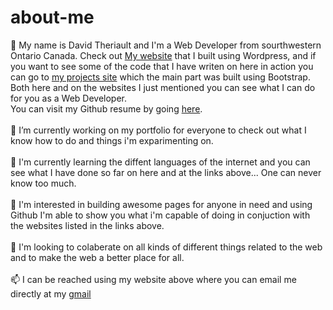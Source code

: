 # about-me
👋 My name is David Theriault and I'm a Web Developer from sourthwestern Ontario Canada. Check out <a href="http://davidtheriault.ca">My website</a> that I built using Wordpress, and if you want to see some of the code that I have writen on here in action you can go to <a href="http://projects.davidtheriault.ca">my projects site</a> which the main part was built using Bootstrap. Both here and on the websites I just mentioned you can see what I can do for you as a Web Developer.<br/>
You can visit my Github resume by going <a href="https://resume.github.io/?David-Theriault">here</a>.<br/>
<br/>
🔭 I’m currently working on my portfolio for everyone to check out what I know how to do and things i'm exparimenting on.<br/>
<br/>
🌱 I'm currently learning the diffent languages of the internet and you can see what I have done so far on here and at the links above... One can never know too much.<br/>
<br/>
👀 I'm interested in building awesome pages for anyone in need and using Github I'm able to show you what i'm capable of doing in conjuction with the websites listed in the links above.<br/>
<br/>
👯 I'm looking to colaberate on all kinds of different things related to the web and to make the web a better place for all.<br/>
<br/>
📫 I can be reached using my website above where you can email me directly at my <a href="mailto:dayvidca@gmail.com">gmail</a>
